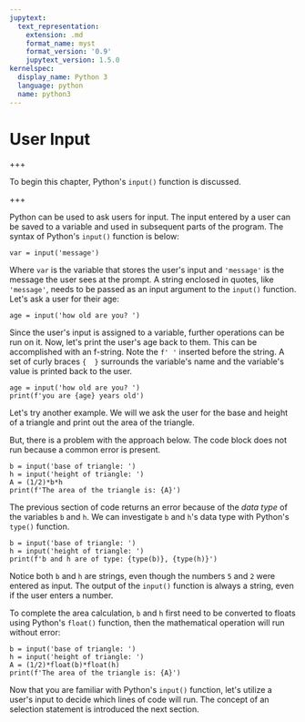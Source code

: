 ```yaml
---
jupytext:
  text_representation:
    extension: .md
    format_name: myst
    format_version: '0.9'
    jupytext_version: 1.5.0
kernelspec:
  display_name: Python 3
  language: python
  name: python3
---
```


# User Input

+++

To begin this chapter, Python's ```input()``` function is discussed.

+++

Python can be used to ask users for input. The input entered by a user can be saved to a variable and used in subsequent parts of the program. The syntax of Python's ```input()``` function is below:

```
var = input('message')
```

Where ```var``` is the variable that stores the user's input and ```'message'``` is the message the user sees at the prompt. A string enclosed in quotes, like ```'message'```, needs to be passed as an input argument to the ```input()``` function.  Let's ask a user for their age:

```{code-cell} ipython3
age = input('how old are you? ')
```

Since the user's input is assigned to a variable, further operations can be run on it. Now, let's print the user's age back to them. This can be accomplished with an f-string. Note the ```f' '``` inserted before the string. A set of curly braces ```{  }``` surrounds the variable's name and the variable's value is printed back to the user.

```{code-cell} ipython3
age = input('how old are you? ')
print(f'you are {age} years old')
```

Let's try another example. We will we ask the user for the base and height of a triangle and print out the area of the triangle.

But, there is a problem with the approach below. The code block does not run because a common error is present.

```{code-cell} ipython3
b = input('base of triangle: ')
h = input('height of triangle: ')
A = (1/2)*b*h
print(f'The area of the triangle is: {A}')
```

The previous section of code returns an error because of the _data type_ of the variables ```b``` and ```h```. We can investigate ```b``` and ```h```'s data type with Python's ```type()``` function.

```{code-cell} ipython3
b = input('base of triangle: ')
h = input('height of triangle: ')
print(f'b and h are of type: {type(b)}, {type(h)}')
```

Notice both ```b``` and ```h``` are strings, even though the numbers ```5``` and ```2``` were entered as input. The output of the ```input()``` function is always a string, even if the user enters a number.

To complete the area calculation, ```b``` and ```h``` first need to be converted to floats using Python's ```float()``` function, then the mathematical operation will run without error:

```{code-cell} ipython3
b = input('base of triangle: ')
h = input('height of triangle: ')
A = (1/2)*float(b)*float(h)
print(f'The area of the triangle is: {A}')
```

Now that you are familiar with Python's ```input()``` function, let's utilize a user's input to decide which lines of code will run. The concept of an selection statement is introduced the next section.

```{code-cell} ipython3

```
